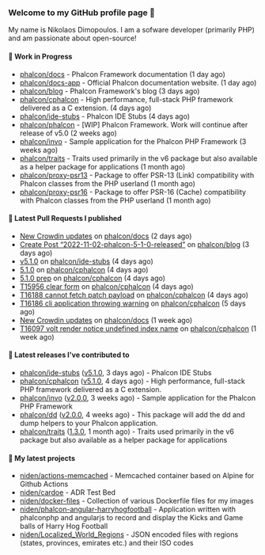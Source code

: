 ### Welcome to my GitHub profile page 👋

My name is Nikolaos Dimopoulos. I am a sofware developer (primarily PHP) and am passionate about open-source!

#### 👷 Work in Progress

- [phalcon/docs](https://github.com/phalcon/docs) - Phalcon Framework documentation (1 day ago)
- [phalcon/docs-app](https://github.com/phalcon/docs-app) - Official Phalcon documentation website. (1 day ago)
- [phalcon/blog](https://github.com/phalcon/blog) - Phalcon Framework&#39;s blog (3 days ago)
- [phalcon/cphalcon](https://github.com/phalcon/cphalcon) - High performance, full-stack PHP framework delivered as a C extension. (4 days ago)
- [phalcon/ide-stubs](https://github.com/phalcon/ide-stubs) - Phalcon IDE Stubs (4 days ago)
- [phalcon/phalcon](https://github.com/phalcon/phalcon) - [WIP] Phalcon Framework. Work will continue after release of v5.0 (2 weeks ago)
- [phalcon/invo](https://github.com/phalcon/invo) - Sample application for the Phalcon PHP Framework (3 weeks ago)
- [phalcon/traits](https://github.com/phalcon/traits) - Traits used primarily in the v6 package but also available as a helper package for applications (1 month ago)
- [phalcon/proxy-psr13](https://github.com/phalcon/proxy-psr13) - Package to offer PSR-13 (Link) compatibility with Phalcon classes from the PHP userland (1 month ago)
- [phalcon/proxy-psr16](https://github.com/phalcon/proxy-psr16) - Package to offer PSR-16 (Cache) compatibility with Phalcon classes from the PHP userland (1 month ago)

#### 🔨 Latest Pull Requests I published

- [New Crowdin updates](https://github.com/phalcon/docs/pull/3101) on [phalcon/docs](https://github.com/phalcon/docs) (2 days ago)
- [Create Post “2022-11-02-phalcon-5-1-0-released”](https://github.com/phalcon/blog/pull/518) on [phalcon/blog](https://github.com/phalcon/blog) (3 days ago)
- [v5.1.0](https://github.com/phalcon/ide-stubs/pull/81) on [phalcon/ide-stubs](https://github.com/phalcon/ide-stubs) (4 days ago)
- [5.1.0](https://github.com/phalcon/cphalcon/pull/16193) on [phalcon/cphalcon](https://github.com/phalcon/cphalcon) (4 days ago)
- [5.1.0 prep](https://github.com/phalcon/cphalcon/pull/16192) on [phalcon/cphalcon](https://github.com/phalcon/cphalcon) (4 days ago)
- [T15956 clear form](https://github.com/phalcon/cphalcon/pull/16191) on [phalcon/cphalcon](https://github.com/phalcon/cphalcon) (4 days ago)
- [T16188 cannot fetch patch payload](https://github.com/phalcon/cphalcon/pull/16190) on [phalcon/cphalcon](https://github.com/phalcon/cphalcon) (4 days ago)
- [T16186 cli application throwing warning](https://github.com/phalcon/cphalcon/pull/16189) on [phalcon/cphalcon](https://github.com/phalcon/cphalcon) (5 days ago)
- [New Crowdin updates](https://github.com/phalcon/docs/pull/3100) on [phalcon/docs](https://github.com/phalcon/docs) (1 week ago)
- [T16097 volt render notice undefined index name](https://github.com/phalcon/cphalcon/pull/16187) on [phalcon/cphalcon](https://github.com/phalcon/cphalcon) (1 week ago)

#### 🔭 Latest releases I've contributed to

- [phalcon/ide-stubs](https://github.com/phalcon/ide-stubs) ([v5.1.0](https://github.com/phalcon/ide-stubs/releases/tag/v5.1.0), 3 days ago) - Phalcon IDE Stubs
- [phalcon/cphalcon](https://github.com/phalcon/cphalcon) ([v5.1.0](https://github.com/phalcon/cphalcon/releases/tag/v5.1.0), 4 days ago) - High performance, full-stack PHP framework delivered as a C extension.
- [phalcon/invo](https://github.com/phalcon/invo) ([v2.0.0](https://github.com/phalcon/invo/releases/tag/v2.0.0), 3 weeks ago) - Sample application for the Phalcon PHP Framework
- [phalcon/dd](https://github.com/phalcon/dd) ([v2.0.0](https://github.com/phalcon/dd/releases/tag/v2.0.0), 4 weeks ago) - This package will add the dd and dump helpers to your Phalcon application.
- [phalcon/traits](https://github.com/phalcon/traits) ([1.3.0](https://github.com/phalcon/traits/releases/tag/1.3.0), 1 month ago) - Traits used primarily in the v6 package but also available as a helper package for applications

#### 🌱 My latest projects

- [niden/actions-memcached](https://github.com/niden/actions-memcached) - Memcached container based on Alpine for Github Actions
- [niden/cardoe](https://github.com/niden/cardoe) - ADR Test Bed
- [niden/docker-files](https://github.com/niden/docker-files) - Collection of various Dockerfile files for my images
- [niden/phalcon-angular-harryhogfootball](https://github.com/niden/phalcon-angular-harryhogfootball) - Application written with phalconphp and angularjs to record and display the Kicks and Game balls of Harry Hog Football
- [niden/Localized_World_Regions](https://github.com/niden/Localized_World_Regions) - JSON encoded files with regions (states, provinces, emirates etc.) and their ISO codes



